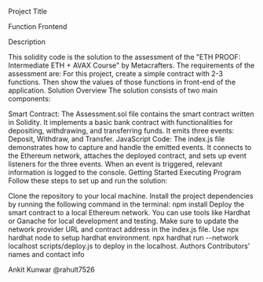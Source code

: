 Project Title

Function Frontend

Description

This solidity code is the solution to the assessment of the "ETH PROOF: Intermediate ETH + AVAX Course" by Metacrafters. 
The requirements of the assessment are: For this project, create a simple contract with 2-3 functions. Then show the values of those functions in front-end of the application.
Solution Overview
The solution consists of two main components:

Smart Contract: The Assessment.sol file contains the smart contract written in Solidity. It implements a basic bank contract with functionalities for depositing, withdrawing, and transferring funds. It emits three events: Deposit, Withdraw, and Transfer.
JavaScript Code: The index.js file demonstrates how to capture and handle the emitted events. It connects to the Ethereum network, attaches the deployed contract, and sets up event listeners for the three events. When an event is triggered, relevant information is logged to the console.
Getting Started
Executing Program
Follow these steps to set up and run the solution:

Clone the repository to your local machine.
Install the project dependencies by running the following command in the terminal: npm install
Deploy the smart contract to a local Ethereum network. You can use tools like Hardhat or Ganache for local development and testing. Make sure to update the network provider URL and contract address in the index.js file.
Use npx hardhat node to setup hardhat environment.
npx hardhat run --network localhost scripts/deploy.js to deploy in the localhost.
Authors
Contributors' names and contact info

Ankit Kunwar @rahult7526
